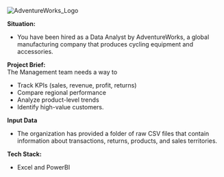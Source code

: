 ![AdventureWorks_Logo](https://github.com/Mangeshgp14/Cycle_Company_Revenue_Analysis/assets/107695842/cc4290c0-5cf8-4554-9c51-a037e3c7a546)


**Situation:**
- You have been hired as a Data Analyst by AdventureWorks, a global manufacturing company that produces cycling equipment and accessories.

**Project Brief:**
\
The Management team needs a way to
- Track KPIs (sales, revenue, profit, returns)
- Compare regional performance
- Analyze product-level trends
- Identify high-value customers.

**Input Data**
- The organization has provided a folder of raw CSV files that contain information about transactions, returns, products, and sales territories.

**Tech Stack:**
- Excel and PowerBI
